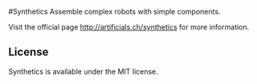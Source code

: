 #Synthetics
Assemble complex robots with simple components.

Visit the official page http://artificials.ch/synthetics for more information.

## License
Synthetics is available under the MIT license.

